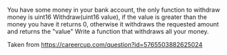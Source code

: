 You have some money in your bank account, the only function to withdraw money is uint16 Withdraw(uint16 value),
if the value is greater than the money you have it returns 0,
otherwise it withdraws the requested amount and returns the "value"
Write a function that withdraws all your money.

Taken from https://careercup.com/question?id=5765503882625024
